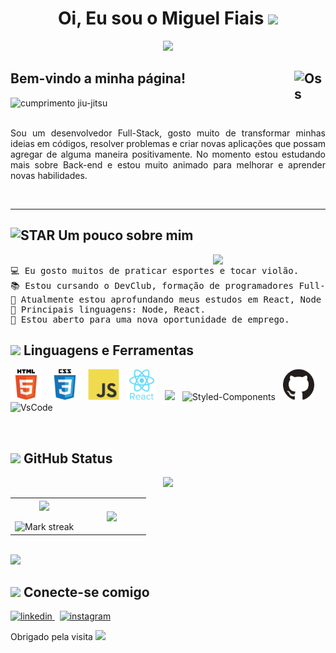 
<h1 align="center">Oi, Eu sou o Miguel Fiais <img src="https://media.giphy.com/media/hvRJCLFzcasrR4ia7z/giphy.gif" width="35"></h1>
<p align="center">
<a href="https://github.com/DenverCoder1/readme-typing-svg"><img src="https://readme-typing-svg.herokuapp.com?lines=Desenvolvedor%20Full-Stack;Sempre%20aprendendo%20coisas%20novas&center=true&width=500&height=50"></a>
</p>


## Bem-vindo a minha página! <img align="right" src="https://media0.giphy.com/media/dzCzjXl39mdgrLwZl3/giphy.gif?cid=ecf05e474ulsirkqdc590xpv7fiqf3qw92j7bgjpf9easeqo&rid=giphy.gif&ct=ts" alt="Oss" width="50"/>

<img align="left" src="https://media2.giphy.com/media/d5wjfoq2Q84SFJZDaP/giphy.gif?cid=ecf05e474ulsirkqdc590xpv7fiqf3qw92j7bgjpf9easeqo&rid=giphy.gif&ct=s" alt="cumprimento jiu-jitsu"  width="200"/>
<br>
<br>
<p align="justify">
Sou um desenvolvedor Full-Stack, gosto muito de transformar minhas ideias em códigos, resolver problemas e criar novas aplicações que possam agregar de alguma maneira positivamente. No momento estou estudando mais sobre Back-end e estou muito animado para melhorar e aprender novas habilidades.
</p>
<br>
<hr>


## <img src="https://media4.giphy.com/media/frAgayaiahmDoFQAEs/giphy.gif?cid=ecf05e47coa3g2v5v3pw123fq2fwpt9wtpvhlz39l5ui4ko4&rid=giphy.gif&ct=s" alt="STAR" width="60"> Um pouco sobre mim

<pre>
<img align="right" width="180" src="https://media1.giphy.com/media/Lg6vO9CNlQmUna1c5i/giphy.gif?cid=ecf05e47sggrjbutt69sxmos6tj6bueaotk9oxozt9npk62p&rid=giphy.gif&ct=s"/>
💻 Eu gosto muitos de praticar esportes e tocar violão.  
📚 Estou cursando o DevClub, formação de programadores Full-Stack.
🌱 Atualmente estou aprofundando meus estudos em React, Node e Bancos de dados.
🌟 Principais linguagens: Node, React.
🤔 Estou aberto para uma nova oportunidade de emprego.
</pre>

##  <img width="60" src="https://media2.giphy.com/media/uhQuegHFqkVYuFMXMQ/200w.webp?cid=ecf05e47n5q5wzand2my7pyklchn2bwjeasz0n1z5dczgy3z&rid=200w.webp&ct=s"> Linguagens e Ferramentas
<p>
<img height="50" src="https://raw.githubusercontent.com/devicons/devicon/master/icons/html5/html5-original-wordmark.svg"/> &nbsp
<img height="50" src="https://raw.githubusercontent.com/devicons/devicon/master/icons/css3/css3-original-wordmark.svg"/> &nbsp
<img height="50" src="https://raw.githubusercontent.com/devicons/devicon/master/icons/javascript/javascript-original.svg"/> &nbsp
<img height="50" src="https://raw.githubusercontent.com/devicons/devicon/master/icons/react/react-original-wordmark.svg"/> &nbsp 
<img width="50"  src="https://cdn.jsdelivr.net/gh/devicons/devicon/icons/nodejs/nodejs-plain.svg" /> &nbsp
<img height="50" src="https://raw.githubusercontent.com/styled-components/brand/master/styled-components.png" alt="Styled-Components"/> &nbsp
<img height="50" src="https://raw.githubusercontent.com/github/explore/80688e429a7d4ef2fca1e82350fe8e3517d3494d/topics/github-api/github-api.png" alt="GitHub"> &nbsp
<img height="50" src="https://images-wixmp-ed30a86b8c4ca887773594c2.wixmp.com/f/217d5ea0-623d-40b1-9b31-027b904a5f15/ddjrgww-846ce429-3b0d-4ad8-bf6d-ac52dfe48201.png?token=eyJ0eXAiOiJKV1QiLCJhbGciOiJIUzI1NiJ9.eyJzdWIiOiJ1cm46YXBwOjdlMGQxODg5ODIyNjQzNzNhNWYwZDQxNWVhMGQyNmUwIiwiaXNzIjoidXJuOmFwcDo3ZTBkMTg4OTgyMjY0MzczYTVmMGQ0MTVlYTBkMjZlMCIsIm9iaiI6W1t7InBhdGgiOiJcL2ZcLzIxN2Q1ZWEwLTYyM2QtNDBiMS05YjMxLTAyN2I5MDRhNWYxNVwvZGRqcmd3dy04NDZjZTQyOS0zYjBkLTRhZDgtYmY2ZC1hYzUyZGZlNDgyMDEucG5nIn1dXSwiYXVkIjpbInVybjpzZXJ2aWNlOmZpbGUuZG93bmxvYWQiXX0.G0SE64OMLNEGI8vXb21JRl13RMfER1VP8Kh2Ig3oJaQ" alt="VsCode">
</p>
<br>

## <img width="40" src="https://media0.giphy.com/media/gjrOAylhpZm3dLnO5J/giphy.gif?cid=ecf05e471d7vywb4nawenqjlrmlo7vkhk2nhsxpyp7d6xemx&rid=giphy.gif&ct=s">  GitHub Status
<p  align="center"> 
<img src="https://user-images.githubusercontent.com/73097560/115834477-dbab4500-a447-11eb-908a-139a6edaec5c.gif"> 
                  
  <br>

<table border="0" align="center">
<tr border="0">
<td width="50%" align="center">
  
  <img  align="center"  src="https://github-readme-stats.vercel.app/api?username=miguelfiais&theme=cobalt&show_icons=true&count_private=true" />
  <br></br>
  <img  title="🔥 Get streak stats for your profile at git.io/streak-stats" alt="Mark streak" src="https://github-readme-streak-stats.herokuapp.com/?user=miguelfiais&theme=dark&hide_border=true" />

</td>

<td width="50%" align="center">

  <img  align="center"  src="https://github-readme-stats.anuraghazra1.vercel.app/api/top-langs/?username=miguelfiais&theme=dark&hide_border=true&no-bg=true&no-frame=true&langs_count=10"/>
  
  </td>
</tr>
</table>

<br>

<img src="https://user-images.githubusercontent.com/73097560/115834477-dbab4500-a447-11eb-908a-139a6edaec5c.gif">
</p>  

## <img src="https://media.giphy.com/media/iY8CRBdQXODJSCERIr/giphy.gif" width="25px"> Conecte-se comigo

<p><a href="https://www.linkedin.com/in/miguel-fiais-a65982242/"> <img width="40px" src="https://cdn.jsdelivr.net/gh/devicons/devicon/icons/linkedin/linkedin-original.svg" alt="linkedin" /> </a> &nbsp
<a href="https://www.instagram.com/miguelfiais/"> <img width="40" src="https://raw.githubusercontent.com/rahuldkjain/github-profile-readme-generator/master/src/images/icons/Social/instagram.svg" alt="instagram" /> </a>
</p>

Obrigado pela visita <img src="https://media.giphy.com/media/hvRJCLFzcasrR4ia7z/giphy.gif" width="35">









 

  
